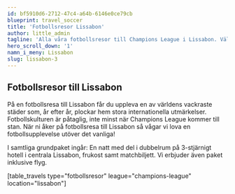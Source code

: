 ```yaml
---
id: bf5910d6-2712-47c4-a64b-6146e0ce79cb
blueprint: travel_soccer
title: 'Fotbollsresor Lissabon'
author: little_admin
tagline: 'Alla våra fotbollsresor till Champions League i Lissabon. Välj din match med biljett, hotell & flyg nedan.'
hero_scroll_down: '1'
namn_i_meny: Lissabon
slug: lissabon-3
---
```

<h2>Fotbollsresor till Lissabon</h2>
<p>På en fotbollsresa till Lissabon får du uppleva en av världens vackraste städer som, år efter år, plockar hem stora internationella utmärkelser. Fotbollskulturen är påtaglig, inte minst när Champions League kommer till stan. När ni åker på fotbollsresa till Lissabon så vågar vi lova en fotbollsupplevelse utöver det vanliga!</p>
<p>I samtliga grundpaket ingår: En natt med del i dubbelrum på 3-stjärnigt hotell i centrala Lissabon, frukost samt matchbiljett. Vi erbjuder även paket inklusive flyg.</p>
<p>[table_travels type="fotbollsresor" league="champions-league" location="lissabon"]</p>
